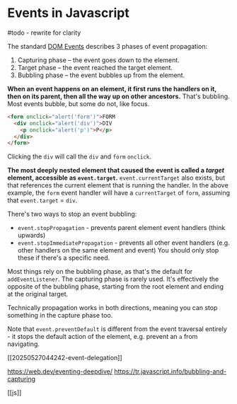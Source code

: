 # Events in Javascript

#todo - rewrite for clarity

The standard [DOM Events](http://www.w3.org/TR/DOM-Level-3-Events/) describes 3 phases of event propagation:

1. Capturing phase – the event goes down to the element.
2. Target phase – the event reached the target element.
3. Bubbling phase – the event bubbles up from the element.

**When an event happens on an element, it first runs the handlers on it, then on its parent, then all the way up on other ancestors.** That's bubbling. Most events bubble, but some do not, like focus.

```html
<form onclick="alert('form')">FORM
  <div onclick="alert('div')">DIV
    <p onclick="alert('p')">P</p>
  </div>
</form>
```
Clicking the `div` will call the `div` and `form` `onclick`.

**The most deeply nested element that caused the event is called a _target_ element, accessible as `event.target`.**
`event.currentTarget` also exists, but that references the current element that is running the handler. In the above example, the `form` event handler will have a `currentTarget` of `form`, assuming that `event.target` = `div`.

There's two ways to stop an event bubbling:
- `event.stopPropagation` - prevents parent element event handlers (think upwards)
- `event.stopImmediatePropagation` - prevents all other event handlers (e.g. other handlers on the same element and event)
You should only stop these if there's a specific need.

Most things rely on the bubbling phase, as that's the default for `addEventListener`. The capturing phase is rarely used. It's effectively the opposite of the bubbling phase, starting from the root element and ending at the original target.

Technically propagation works in both directions, meaning you can stop something in the capture phase too.

Note that `event.preventDefault` is different from the event traversal entirely - it stops the default action of the element, e.g. prevent an `a` from navigating.

[[20250527044242-event-delegation]]

https://web.dev/eventing-deepdive/
https://tr.javascript.info/bubbling-and-capturing

[[js]]